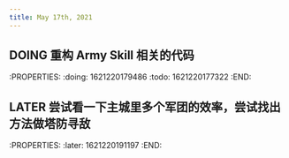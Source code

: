 ```yaml
---
title: May 17th, 2021
---
```


## DOING 重构 Army Skill 相关的代码
:PROPERTIES:
:doing: 1621220179486
:todo: 1621220177322
:END:
## LATER 尝试看一下主城里多个军团的效率，尝试找出方法做塔防寻敌
:PROPERTIES:
:later: 1621220191197
:END:
